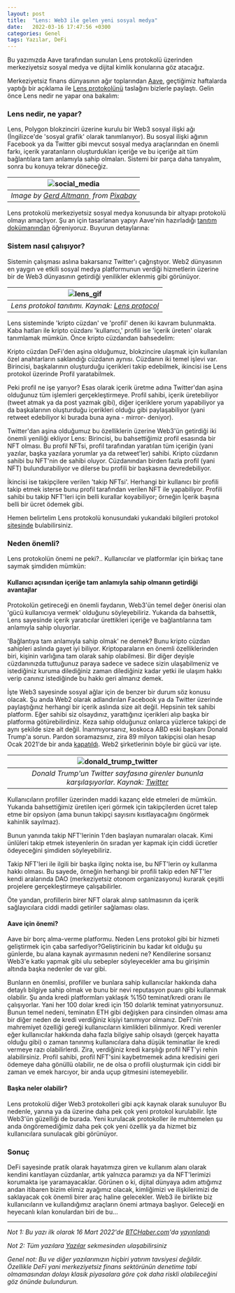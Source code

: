 ```yaml
---
layout: post
title:  "Lens: Web3 ile gelen yeni sosyal medya"
date:   2022-03-16 17:47:56 +0300
categories: Genel
tags: Yazılar, DeFi
---
```


Bu yazımızda Aave tarafından sunulan Lens protokolü üzerinden merkeziyetsiz sosyal medya ve dijital kimlik konularına göz atacağız. 

Merkeziyetsiz finans dünyasının ağır toplarından [Aave](https://aave.com/), geçtiğimiz haftalarda yaptığı bir açıklama ile [Lens protokolünü](https://lens.dev/) taslağını bizlerle paylaştı. Gelin önce Lens nedir ne yapar ona bakalım: 

### Lens nedir, ne yapar?
Lens, Polygon blokzinciri üzerine kurulu bir Web3 sosyal ilişki ağı (İngilizce'de 'sosyal grafik' olarak tanımlanıyor). Bu sosyal ilişki ağının Facebook ya da Twitter gibi mevcut sosyal medya araçlarından en önemli farkı, içerik yaratanların oluşturdukları içeriğe ve bu içeriğe ait tüm bağlantılara tam anlamıyla sahip olmaları. Sistemi bir parça daha tanıyalım, sonra bu konuya tekrar döneceğiz. 

| ![social_media](/assets/man-358816_800.jpg)|
|:--:| 
| *Image by [Gerd Altmann ](https://pixabay.com/users/geralt-9301/) from [Pixabay](https://pixabay.com/)*|

Lens protokolü merkeziyetsiz sosyal medya konusunda bir altyapı protokolü olmayı amaçlıyor. Şu an için tasarlanan yapıyı Aave'nin hazırladığı [tanıtım dokümanından](https://docs.lens.dev/docs/what-is-lens) öğreniyoruz. Buyurun detaylarına: 

### Sistem nasıl çalışıyor?
Sistemin çalışması aslına bakarsanız Twitter'ı çağrıştıyor. Web2 dünyasının en yaygın ve etkili sosyal medya platformunun verdiği hizmetlerin üzerine bir de Web3 dünyasının getirdiği yenilikler eklenmiş gibi görünüyor. 

| ![lens_gif](/assets/lens_protocol_v3.gif)|
|:--:| 
| *Lens protokol tanıtımı. Kaynak: [Lens protocol](https://lens.dev/)*|

Lens sisteminde 'kripto cüzdan' ve 'profil' denen iki kavram bulunmakta.  Kaba hatları ile kripto cüzdanı 'kullanıcı,' profili ise 'içerik üreten' olarak tanımlamak mümkün. Önce kripto cüzdandan bahsedelim: 

Kripto cüzdan DeFi'den aşina olduğumuz, blokzincire ulaşmak için kullanılan özel anahtarların saklandığı cüzdanın aynısı. Cüzdanın iki temel işlevi var. Birincisi, başkalarının oluşturduğu içerikleri takip edebilmek, ikincisi ise Lens protokol üzerinde Profil yaratabilmek. 

Peki profil ne işe yarıyor? Esas olarak içerik üretme adına Twitter'dan aşina olduğunuz tüm işlemleri gerçekleştirmeye. Profil sahibi, içerik üretebiliyor (tweet atmak ya da post yazmak gibi), diğer içeriklere yorum yapabiliyor ya da başkalarının oluşturduğu içerikleri olduğu gibi paylaşabiliyor (yani retweet edebiliyor ki burada buna ayna - mirror- deniyor).  

Twitter'dan aşina olduğumuz bu özelliklerin üzerine Web3'ün getirdiği iki önemli yeniliği ekliyor Lens: Birincisi, bu bahsettiğimiz profil esasında bir NFT olması. Bu profil NFTsi, profil tarafından yaratılan tüm içeriğin (yani yazılar, başka yazılara yorumlar ya da retweet'ler) sahibi. Kripto cüzdanın sahibi bu NFT'nin de sahibi oluyor. Cüzdanından birden fazla profil (yani NFT) bulundurabiliyor ve dilerse bu profili bir başkasına devredebiliyor.

İkincisi ise takipçilere verilen 'takip NFTsi'. Herhangi bir kullanıcı bir profili takip etmek isterse bunu profil tarafından verilen NFT ile yapabiliyor. Profili sahibi bu takip NFT'leri için belli kurallar koyabiliyor; örneğin İçerik başına belli bir ücret ödemek gibi.

Hemen belirtelim Lens protokolü konusundaki yukarıdaki bilgileri protokol [sitesinde](https://docs.lens.dev/docs/what-is-lens) bulabilirsiniz. 

### Neden önemli?

Lens protokolün önemi ne peki?..  Kullanıcılar ve platformlar için birkaç tane saymak şimdiden mümkün: 

#### Kullanıcı açısından içeriğe tam anlamıyla sahip olmanın getirdiği avantajlar
Protokolün getireceği en önemli faydanın, Web3'ün temel değer önerisi olan 'gücü kullanıcıya vermek' olduğunu söyleyebiliriz. Yukarıda da bahsettik, Lens sayesinde içerik yaratıcılar ürettikleri içeriğe ve bağlantılarına tam anlamıyla sahip oluyorlar.

'Bağlantıya tam anlamıyla sahip olmak' ne demek? Bunu kripto cüzdan sahipleri aslında gayet iyi biliyor. Kriptoparaların en önemli özelliklerinden biri, kişinin varlığına tam olarak sahip olabilmesi. Bir diğer deyişle cüzdanınızda tuttuğunuz paraya sadece ve sadece sizin ulaşabilmeniz ve istediğiniz kuruma dilediğiniz zaman dilediğiniz kadar yetki ile ulaşım hakkı verip canınız istediğinde bu hakkı geri almanız demek.

İşte Web3 sayesinde sosyal ağlar için de benzer bir durum söz konusu olacak. Şu anda Web2 olarak adlandırılan Facebook ya da Twitter üzerinde paylaştığınız herhangi bir içerik aslında size ait değil. Hepsinin tek sahibi platform. Eğer sahibi siz olsaydınız, yarattığınız içerikleri alıp başka bir platforma götürebilirdiniz. Keza sahip olduğunuz onlarca yüzlerce takipçi de aynı şekilde size ait değil. İnanmıyorsanız, koskoca ABD eski başkanı Donald Trump'a sorun. Pardon soramazsınız, zira 89 milyon takipçisi olan hesap Ocak 2021'de bir anda [kapatıldı](https://en.wikipedia.org/wiki/Social_media_use_by_Donald_Trump#:~:text=The%20%40realdonaldtrump%20handle%20had%20amassed,follower%20count%20thereafter%20increased%20rapidly.). Web2 şirketlerinin böyle bir gücü var işte.

| ![donald_trump_twitter](/assets/donald_trump_twitter_400.png)|
|:--:| 
| *Donald Trump'un Twitter sayfasına girenler bununla karşılaşıyorlar.  Kaynak: [Twitter](https://twitter.com/realDonaldTrump)*|

Kullanıcıların profiller üzerinden maddi kazanç elde etmeleri de mümkün. Yukarıda bahsettiğimiz üretilen içeri görmek için takipçilerden ücret talep etme bir opsiyon (ama bunun takipçi sayısını kısıtlayacağını öngörmek kahinlik sayılmaz). 

Bunun yanında takip NFT'lerinin 1'den başlayan numaraları olacak. Kimi ünlüleri takip etmek isteyenlerin ön sıradan yer kapmak için ciddi ücretler ödeyeceğini şimdiden söyleyebiliriz. 

Takip NFT'leri ile ilgili bir başka ilginç nokta ise, bu NFT'lerin oy kullanma hakkı olması. Bu sayede, örneğin herhangi bir profili takip eden NFT'ler kendi aralarında DAO (merkeziyetsiz otonom organizasyonu) kurarak çeşitli projelere gerçekleştirmeye çalışabilirler. 

Öte yandan, profillerin birer NFT olarak alınıp satılmasının da içerik sağlayıcılara ciddi maddi getiriler sağlaması olası. 

#### Aave için önemi?
Aave bir borç alma-verme platformu. Neden Lens protokol gibi bir hizmeti geliştirmek için çaba sarfediyor?Geliştiricinin bu kadar kıt olduğu şu günlerde, bu alana kaynak ayırmasının nedeni ne?  Kendilerine sorsanız Web3'e katkı yapmak gibi ulu sebepler söyleyecekler ama bu girişimin altında başka nedenler de var gibi. 

Bunların en önemlisi, profiller ve bunlara sahip kullanıcılar hakkında daha detaylı bilgiye sahip olmak ve bunu bir nevi reputasyon puanı gibi kullanmak olabilir. Şu anda kredi platformları yaklaşık %150 teminat/kredi oranı ile çalışıyorlar. Yani her 100 dolar kredi için 150 dolarlık teminat yatırıyorsunuz. Bunun temel nedeni, teminatın ETH gibi değişken para cinsinden olması ama bir diğer neden de kredi verdiğiniz kişiyi tanımıyor olmanız. DeFi'nin mahremiyet özelliği gereği kullanıcıların kimlikleri bilinmiyor. Kredi verenler eğer kullanıcılar hakkında daha fazla bilgiye sahip olsaydı (gerçek hayatta olduğu gibi) o zaman tanınmış kullanıcılara daha düşük teminatlar ile kredi vermeye razı olabilirlerdi. Zira, verdiğiniz kredi karşılığı profil NFT'yi rehin alabilirsiniz. Profil sahibi, profil NFT'sini kaybetmemek adına kredisini geri ödemeye daha gönüllü olabilir, ne de olsa o profili oluşturmak için ciddi bir zaman ve emek harcıyor, bir anda uçup gitmesini istemeyebilir. 

#### Başka neler olabilir?
Lens protokolü diğer Web3 protokolleri gibi açık kaynak olarak sunuluyor Bu nedenle, yanına ya da üzerine daha pek çok yeni protokol kurulabilir. İşte Web3'ün güzelliği de burada. Yeni kurulacak protokoller ile muhtemelen şu anda öngöremediğimiz daha pek çok yeni özellik ya da hizmet biz kullanıcılara sunulacak gibi görünüyor. 

### Sonuç 
DeFi sayesinde pratik olarak hayatımıza giren ve kullanım alanı olarak kendini kanıtlayan cüzdanlar, artık yalnızca paramızı ya da NFT'lerimizi korumakta işe yaramayacaklar. Görünen o ki, dijital dünyaya adım attığımız andan itibaren bizim elimiz ayağımız olacak, kimliğimizi ve ilişkilerimizi de saklayacak çok önemli birer araç haline gelecekler. Web3 ile birlikte biz kullanıcıların ve kullandığımız araçların önemi artmaya başlıyor. Geleceği en heyecanlı kılan konulardan biri de bu... 

---

*Not 1: Bu yazı ilk olarak 16 Mart 2022'de [BTCHaber.com](https://www.btchaber.com/)'da [yayınlandı]()*

*Not 2: Tüm yazılara [Yazılar](/articles/) sekmesinden ulaşabilirsiniz*

*Genel not: Bu ve diğer yazılarımızın hiçbiri yatırım tavsiyesi değildir. Özellikle DeFi yani merkeziyetsiz finans sektörünün denetime tabi olmamasından dolayı klasik piyasalara göre çok daha riskli olabileceğini göz önünde bulundurun.*
